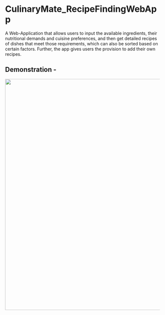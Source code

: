 # CulinaryMate_RecipeFindingWebApp
A Web-Application that allows users to input the available ingredients, their nutritional demands and cuisine preferences, and then get detailed recipes of dishes that meet those requirements, which can also be sorted based on certain factors. Further, the app gives users the provision to add their own recipes.

## Demonstration - 
<img src="/screenshots/Picture1.jpg" alt="" width="750"><br><br>
